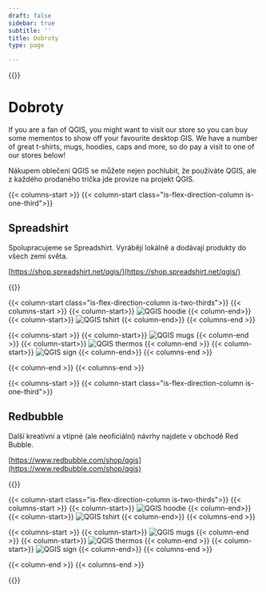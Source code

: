 ```yaml
---
draft: false
sidebar: true
subtitle: ''
title: Dobroty
type: page

---
```

{{<content-start >}}

Dobroty
=
If you are a fan of QGIS, you might want to visit our store so you can buy some mementos to show off your favourite desktop GIS. We have a number of great t-shirts, mugs, hoodies, caps and more, so do pay a visit to one of our stores below!

Nákupem oblečení QGIS se můžete nejen pochlubit, že používáte QGIS, ale z každého prodaného trička jde provize na projekt QGIS.

{{< columns-start >}} {{< column-start class="is-flex-direction-column is-one-third">}}
## Spreadshirt
Spolupracujeme se Spreadshirt. Vyrábějí lokálně a dodávají produkty do všech zemí světa.

[https://shop.spreadshirt.net/qgis/](https://shop.spreadshirt.net/qgis/)

{{<column-end >}}

{{< column-start class="is-flex-direction-column is-two-thirds">}} {{< columns-start >}} {{< column-start>}} ![QGIS hoodie](img/hoodie.jpg) {{< column-end>}} {{< column-start>}} ![QGIS tshirt](img/qgis-heart-logo.jpg) {{< column-end>}} {{< columns-end >}}

{{< columns-start >}} {{< column-start>}} ![QGIS mugs](img/qgis-q-logo.jpg) {{< column-end >}} {{< column-start>}} ![QGIS thermos](img/thermos.jpg) {{< column-end >}} {{< column-start>}} ![QGIS sign](img/qgis-q.jpg) {{< column-end>}} {{< columns-end >}}

{{< column-end >}} {{< columns-end >}}

{{< columns-start >}} {{< column-start class="is-flex-direction-column is-one-third">}}
## Redbubble
Další kreativní a vtipné (ale neoficiální) návrhy najdete v obchodě Red Bubble.

[https://www.redbubble.com/shop/qgis](https://www.redbubble.com/shop/qgis)

{{<column-end >}}

{{< column-start class="is-flex-direction-column is-two-thirds">}} {{< columns-start >}} {{< column-start>}} ![QGIS hoodie](img/redbubble1.jpg) {{< column-end>}} {{< column-start>}} ![QGIS tshirt](img/redbubble2.jpg) {{< column-end>}} {{< columns-end >}}

{{< columns-start >}} {{< column-start>}} ![QGIS mugs](img/redbubble3.jpg) {{< column-end >}} {{< column-start>}} ![QGIS thermos](img/redbubble4.jpg) {{< column-end >}} {{< column-start>}} ![QGIS sign](img/redbubble5.jpg) {{< column-end>}} {{< columns-end >}}

{{< column-end >}} {{< columns-end >}}

{{<content-end >}}
